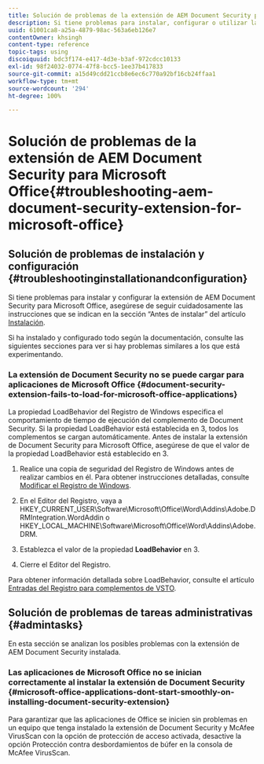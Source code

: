 ```yaml
---
title: Solución de problemas de la extensión de AEM Document Security para Microsoft Office
description: Si tiene problemas para instalar, configurar o utilizar la extensión de AEM Document Security para Microsoft Office, siga las instrucciones que se indican en este documento.
uuid: 61001ca8-a25a-4879-98ac-563a6eb126e7
contentOwner: khsingh
content-type: reference
topic-tags: using
discoiquuid: bdc3f174-e417-4d3e-b3af-972cdcc10133
exl-id: 98f24032-0774-47f8-bcc5-1ee37b417833
source-git-commit: a15d49cdd21ccb8e6ec6c770a92bf16cb24ffaa1
workflow-type: tm+mt
source-wordcount: '294'
ht-degree: 100%

---
```


# Solución de problemas de la extensión de AEM Document Security para Microsoft Office{#troubleshooting-aem-document-security-extension-for-microsoft-office}

## Solución de problemas de instalación y configuración {#troubleshootinginstallationandconfiguration}

Si tiene problemas para instalar y configurar la extensión de AEM Document Security para Microsoft Office, asegúrese de seguir cuidadosamente las instrucciones que se indican en la sección “Antes de instalar” del artículo [Instalación](installing-configuring-aemdsext.md).

Si ha instalado y configurado todo según la documentación, consulte las siguientes secciones para ver si hay problemas similares a los que está experimentando.

### La extensión de Document Security no se puede cargar para aplicaciones de Microsoft Office {#document-security-extension-fails-to-load-for-microsoft-office-applications}

La propiedad LoadBehavior del Registro de Windows especifica el comportamiento de tiempo de ejecución del complemento de Document Security. Si la propiedad LoadBehavior está establecida en 3, todos los complementos se cargan automáticamente. Antes de instalar la extensión de Document Security para Microsoft Office, asegúrese de que el valor de la propiedad LoadBehavior está establecido en 3.

1. Realice una copia de seguridad del Registro de Windows antes de realizar cambios en él. Para obtener instrucciones detalladas, consulte [Modificar el Registro de Windows](https://support.microsoft.com/es-es/kb/136393).
1. En el Editor del Registro, vaya a HKEY_CURRENT_USER\Software\Microsoft\Office\Word\Addins\Adobe.DRMIntegration.WordAddin o HKEY_LOCAL_MACHINE\Software\Microsoft\Office\Word\Addins\Adobe.DRM.
1. Establezca el valor de la propiedad **LoadBehavior** en 3.

1. Cierre el Editor del Registro.

Para obtener información detallada sobre LoadBehavior, consulte el artículo [Entradas del Registro para complementos de VSTO](https://msdn.microsoft.com/es-es/library/bb386106.aspx#LoadBehavior).

## Solución de problemas de tareas administrativas {#admintasks}

En esta sección se analizan los posibles problemas con la extensión de AEM Document Security instalada.

### Las aplicaciones de Microsoft Office no se inician correctamente al instalar la extensión de Document Security {#microsoft-office-applications-dont-start-smoothly-on-installing-document-security-extension}

Para garantizar que las aplicaciones de Office se inicien sin problemas en un equipo que tenga instalado la extensión de Document Security y McAfee VirusScan con la opción de protección de acceso activada, desactive la opción Protección contra desbordamientos de búfer en la consola de McAfee VirusScan.
